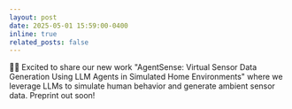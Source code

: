 ```yaml
---
layout: post
date: 2025-05-01 15:59:00-0400
inline: true
related_posts: false
---
```


🎉📄 Excited to share our new work  "AgentSense: Virtual Sensor Data Generation Using LLM Agents in Simulated Home Environments" where we leverage LLMs to simulate human behavior and generate ambient sensor data. Preprint out soon! 
